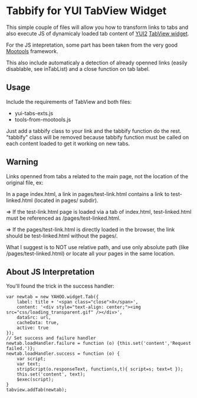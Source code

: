Tabbify for YUI TabView Widget
==============================

This simple couple of files will allow you how to transform links to tabs and also
execute JS of dynamicaly loaded tab content of [YUI2][yui] [TabView widget][tabview].

For the JS intepretation, some part has been taken from the very good [Mootools][mootools] framework.

This also include automaticaly a detection of already openned links (easily disablable, see inTabList) 
and a close function on tab label.

[yui]: http://developer.yahoo.com/yui/2/
[tabview]: http://developer.yahoo.com/yui/tabview/
[mootools]: http://mootools.net

Usage
-----
Include the requirements of TabView and both files:

 * yui-tabs-exts.js
 * tools-from-mootools.js

Just add a tabbify class to your link and the tabbify function do the rest.
"tabbify" class will be removed because tabbify function must be called on each content loaded to get it working on new tabs.

Warning
-------
Links openned from tabs a related to the main page, not the location of the original file, ex:

In a page index.html, a link in pages/test-link.html contains a link to test-linked.html (located in pages/ subdir).

=> If the test-link.html page is loaded via a tab of index.html, test-linked.html must be referenced as /pages/test-linked.html.

=> If the pages/test-link.html is directly loaded in the browser, the link should be test-linked.html without the pages/.

What I suggest is to NOT use relative path, and use only absolute path (like /pages/test-linked.html) or locate all your pages in the same location.

About JS Interpretation
-----------------------
You'll found the trick in the success handler:

	var newtab = new YAHOO.widget.Tab({
		label: title + '<span class="close">X</span>',
		content: '<div style="text-align: center;"><img src="css/loading_transparent.gif" /></div>',
		dataSrc: url,
		cacheData: true,
		active: true
	});
	// Set success and failure handler
	newtab.loadHandler.failure = function (o) {this.set('content','Request failed.')};
	newtab.loadHandler.success = function (o) {
        var script;
        var text;
		stripScript(o.responseText, function(s,t){ script=s; text=t });
		this.set('content', text);
		$exec(script);
	}
	tabview.addTab(newtab);
